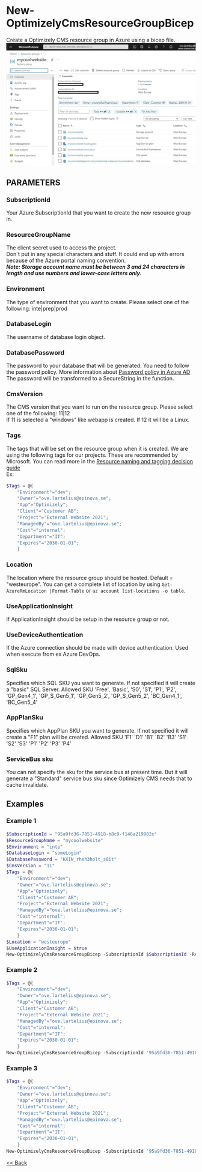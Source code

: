 # New-OptimizelyCmsResourceGroupBicep
Create a Optimizely CMS resource group in Azure using a bicep file.  
![Example of created resource group in Azure](ResourceGroupInAzure2.jpg)  

## PARAMETERS 
### SubscriptionId
Your Azure SubscriptionId that you want to create the new resource group in.

### ResourceGroupName
The client secret used to access the project.  
Don´t put in any special characters and stuff. It could end up with errors because of the Azure portal naming convention.  
_**Note: Storage account name must be between 3 and 24 characters in length and use numbers and lower-case letters only.**_

### Environment
The type of environment that you want to create. Please select one of the following: inte|prep|prod

### DatabaseLogin
The username of database login object.

### DatabasePassword
The password to your database that will be generated. You need to follow the password policy. More information about [Password policy in Azure AD](https://docs.microsoft.com/en-us/previous-versions/azure/jj943764(v=azure.100)?redirectedfrom=MSDN)  
The password will be transformed to a SecureString in the function.

### CmsVersion
The CMS version that you want to run on the resource group. Please select one of the following: 11|12  
If 11 is selected a "windows" like webapp is created. If 12 it will be a Linux.  

### Tags
The tags that will be set on the resource group when it is created. We are using the following tags for our projects. These are recommended by Microsoft. You can read more in the [Resource naming and tagging decision guide](https://docs.microsoft.com/en-us/azure/cloud-adoption-framework/ready/azure-best-practices/naming-and-tagging)  
Ex: 
```powershell
$Tags = @{
    "Environment"="dev";
    "Owner"="ove.lartelius@epinova.se";
    "App"="Optimizely";
    "Client"="Customer AB";
    "Project"="External Website 2021";
    "ManagedBy"="ove.lartelius@epinova.se";
    "Cost"="internal";
    "Department"="IT";
    "Expires"="2030-01-01";
    }
```

### Location
The location where the resource group should be hosted. Default = "westeurope". You can get a complete list of location by using ```Get-AzureRmLocation |Format-Table``` or ```az account list-locations -o table```.

### UseApplicationInsight
If ApplicationInsight should be setup in the resource group or not.

### UseDeviceAuthentication
If the Azure connection should be made with device authentication. Used when execute from ex Azure DevOps.

### SqlSku
Specifies which SQL SKU you want to generate. If not specified it will create a "basic" SQL Server. Allowed SKU 'Free', 'Basic', 'S0', 'S1', 'P1', 'P2', 'GP_Gen4_1', 'GP_S_Gen5_1', 'GP_Gen5_2', 'GP_S_Gen5_2', 'BC_Gen4_1', 'BC_Gen5_4'

### AppPlanSku
Specifies which AppPlan SKU you want to generate. If not specified it will create a "F1" plan will be created. Allowed SKU 'F1'
  'D1'
  'B1'
  'B2'
  'B3'
  'S1'
  'S2'
  'S3'
  'P1'
  'P2'
  'P3'
  'P4'  

### ServiceBus sku  
You can not specify the sku for the service bus at present time. But it will generate a "Standard" service bus sku since Optimizely CMS needs that to cache invalidate.  

## Examples
### Example 1
```powershell
$SubscriptionId = "95a9fd36-7851-4918-b8c9-f146a219982c"
$ResourceGroupName = "mycoolwebsite"
$Environment = "inte"
$DatabaseLogin = "someLogin"
$DatabasePassword = "KXIN_rhxh3holt_s8it"
$CmsVersion = "11"
$Tags = @{
    "Environment"="dev";
    "Owner"="ove.lartelius@epinova.se";
    "App"="Optimizely";
    "Client"="Customer AB";
    "Project"="External Website 2021";
    "ManagedBy"="ove.lartelius@epinova.se";
    "Cost"="internal";
    "Department"="IT";
    "Expires"="2030-01-01";
    }
$Location = "westeurope"
$UseApplicationInsight = $true
New-OptimizelyCmsResourceGroupBicep -SubscriptionId $SubscriptionId -ResourceGroupName $ResourceGroupName -Environment $Environment -DatabaseLogin $DatabaseLogin -DatabasePassword $DatabasePassword -Tags $Tags -CmsVersion $CmsVersion -Location $Location -UseApplicationInsight $UseApplicationInsight
```

### Example 2
```powershell
$Tags = @{
    "Environment"="dev";
    "Owner"="ove.lartelius@epinova.se";
    "App"="Optimizely";
    "Client"="Customer AB";
    "Project"="External Website 2021";
    "ManagedBy"="ove.lartelius@epinova.se";
    "Cost"="internal";
    "Department"="IT";
    "Expires"="2030-01-01";
    }
New-OptimizelyCmsResourceGroupBicep -SubscriptionId '95a9fd36-7851-4918-b8c9-f146a219982c' -ResourceGroupName 'mycoolwebsite' -Environment 'inte' -DatabaseLogin 'somelogin' -DatabasePassword 'KXIN_rhxh3holt_s8it' -Tags $Tags -CmsVersion '11' -Location 'westeurope' -UseApplicationInsight $true -UseDeviceAuthentication $true 
```

### Example 3
```powershell
$Tags = @{
    "Environment"="dev";
    "Owner"="ove.lartelius@epinova.se";
    "App"="Optimizely";
    "Client"="Customer AB";
    "Project"="External Website 2021";
    "ManagedBy"="ove.lartelius@epinova.se";
    "Cost"="internal";
    "Department"="IT";
    "Expires"="2030-01-01";
    }
New-OptimizelyCmsResourceGroupBicep -SubscriptionId '95a9fd36-7851-4918-b8c9-f146a219982c' -ResourceGroupName 'mycoolwebsite' -Environment 'inte' -DatabaseLogin 'somelogin' -DatabasePassword 'KXIN_rhxh3holt_s8it' -Tags $Tags -CmsVersion '11' -Location 'westeurope' -UseApplicationInsight $true -UseDeviceAuthentication $true -SqlSku "S0" -AppPlanSku "D1"
```


[<< Back](/README.md)